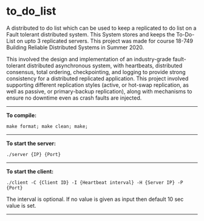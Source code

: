 

# to_do_list
A distributed to do list which can be used to keep a replicated to do list on a Fault tolerant distributed system. This System stores and keeps the To-Do-List on upto 3 replicated servers. This project was made for course 18-749 Building Reliable Distributed Systems in Summer 2020.

This involved the design and implementation of an industry-grade fault-tolerant distributed asynchronous system, with heartbeats, distributed consensus, total ordering, checkpointing, and logging to provide strong consistency for a distributed replicated application. This project involved supporting different replication styles (active, or hot-swap replication, as well as  passive, or primary-backup replication), along with mechanisms to ensure no downtime even as crash faults are injected.

---

**To compile:**

`make format; make clean; make;`

---

**To start the server:**

`./server {IP} {Port}`

---

**To start the client:**

`./client -C {Client ID} -I {Heartbeat interval} -H {Server IP} -P {Port}`

The interval is optional. If no value is given as input then default 10 sec value is set.

---
